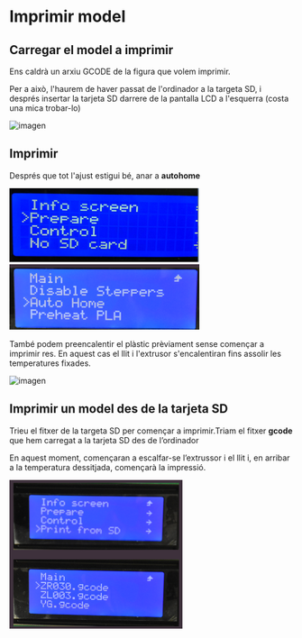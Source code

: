 # Imprimir model

## Carregar el model a imprimir

Ens caldrà un arxiu GCODE de la figura que volem imprimir.

Per a això, l'haurem de haver passat de l'ordinador a la targeta SD, i després insertar la tarjeta SD darrere de la pantalla LCD a l'esquerra (costa una mica trobar-lo)

![imagen](img/Impressora%203D16.png)

## Imprimir

Després que tot l'ajust estigui bé, anar a  __autohome__

![imagen](img/2022-12-13-19-00-25.png)

També podem preencalentir el plàstic prèviament sense començar a imprimir res. En aquest cas el llit i l'extrusor s'encalentiran fins assolir les temperatures fixades.

![imagen](img/Impressora%203D8.png)

## Imprimir un model des de la tarjeta SD

Trieu el fitxer de la targeta SD per començar a imprimir.Triam el fitxer **gcode** que hem carregat a la tarjeta SD des de l’ordinador

En aquest moment, començaran a escalfar-se l’extrussor i el llit i, en arribar a la temperatura dessitjada, començarà la impressió.

![imagen](img/2022-12-13-19-02-28.png)
